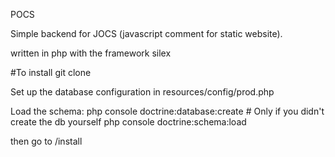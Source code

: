 POCS

Simple backend for JOCS (javascript comment for static website).

written in php with the framework silex


#To install
git clone

Set up the database configuration in resources/config/prod.php

Load the schema:
php console doctrine:database:create # Only if you didn't create the db yourself
php console doctrine:schema:load

then go to /install
